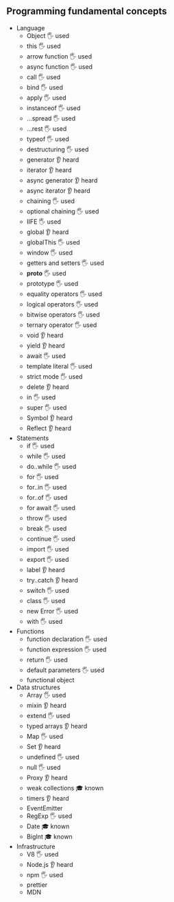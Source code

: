 ## Programming fundamental concepts

- Language
  - Object 🖐️ used
  - this 🖐️ used
  - arrow function 🖐️ used
  - async function 🖐️ used
  - call 🖐️ used
  - bind 🖐️ used
  - apply 🖐️ used
  - instanceof 🖐️ used
  - ...spread 🖐️ used
  - ...rest 🖐️ used
  - typeof 🖐️ used
  - destructuring 🖐️ used
  - generator 👂 heard
  - iterator 👂 heard
  - async generator 👂 heard
  - async iterator 👂 heard
  - chaining 🖐️ used
  - optional chaining 🖐️ used
  - IIFE 🖐️ used
  - global 👂 heard
  - globalThis 🖐️ used
  - window 🖐️ used
  - getters and setters 🖐️ used
  - __proto__ 🖐️ used
  - prototype 🖐️ used
  - equality operators 🖐️ used
  - logical operators 🖐️ used
  - bitwise operators 🖐️ used
  - ternary operator 🖐️ used
  - void 👂 heard
  - yield 👂 heard
  - await 🖐️ used
  - template literal 🖐️ used
  - strict mode 🖐️ used
  - delete 👂 heard
  - in 🖐️ used
  - super 🖐️ used
  - Symbol 👂 heard
  - Reflect 👂 heard
- Statements
  - if 🖐️ used
  - while 🖐️ used
  - do..while 🖐️ used
  - for 🖐️ used
  - for..in 🖐️ used
  - for..of 🖐️ used
  - for await 🖐️ used
  - throw 🖐️ used
  - break 🖐️ used
  - continue 🖐️ used
  - import 🖐️ used
  - export 🖐️ used
  - label 👂 heard
  - try..catch 👂 heard
  - switch 🖐️ used
  - class 🖐️ used
  - new Error 🖐️ used
  - with 🖐️ used
- Functions
  - function declaration 🖐️ used
  - function expression 🖐️ used
  - return 🖐️ used
  - default parameters 🖐️ used
  - functional object
- Data structures
  - Array 🖐️ used
  - mixin 👂 heard
  - extend 🖐️ used
  - typed arrays 👂 heard
  - Map 🖐️ used
  - Set 👂 heard
  - undefined 🖐️ used
  - null 🖐️ used
  - Proxy 👂 heard
  - weak collections 🎓 known
  - timers 👂 heard
  - EventEmitter
  - RegExp 🖐️ used
  - Date 🎓 known
  - BigInt 🎓 known
- Infrastructure
  - V8 🖐️ used
  - Node.js 👂 heard
  - npm 🖐️ used
  - prettier
  - MDN
